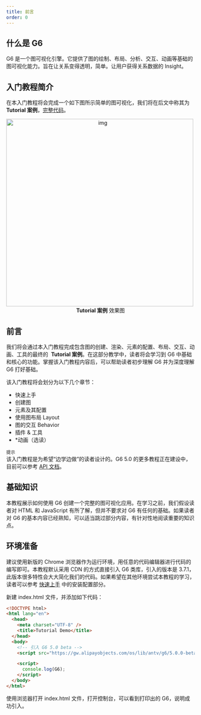 ```yaml
---
title: 前言
order: 0
---
```


## 什么是 G6

G6 是一个图可视化引擎。它提供了图的绘制、布局、分析、交互、动画等基础的图可视化能力。旨在让关系变得透明，简单。让用户获得关系数据的 Insight。

## 入门教程简介

在本入门教程将会完成一个如下图所示简单的图可视化，我们将在后文中称其为 **Tutorial 案例**，<a href='https://codesandbox.io/s/g6-v5-tutorial-j67vnm?file=/index.js' target='_blank'>完整代码</a>。

<img src='https://mdn.alipayobjects.com/huamei_qa8qxu/afts/img/A*9VQjTp0Ipi8AAAAAAAAAAAAADmJ7AQ/original' style="text-align: center;" width=500 alt='img' />

<div style="text-align: center;"><b>Tutorial 案例</b> 效果图</div>

## 前言

我们将会通过本入门教程完成包含图的创建、渲染、元素的配置、布局、交互、动画、工具的最终的  **Tutorial 案例**。在这部分教学中，读者将会学习到 G6 中基础和核心的功能。掌握该入门教程内容后，可以帮助读者初步理解 G6 并为深度理解 G6 打好基础。

该入门教程将会划分为以下几个章节：

- 快速上手
- 创建图
- 元素及其配置
- 使用图布局 Layout
- 图的交互 Behavior
- 插件 & 工具
- \*动画（选读）

`提示` <br />该入门教程是为希望“边学边做”的读者设计的。G6 5.0 的更多教程正在建设中，目前可以参考 [API 文档](https://g6-next.antv.antgroup.com/apis)。

## 基础知识

本教程展示如何使用 G6 创建一个完整的图可视化应用。在学习之前，我们假设读者对 HTML 和 JavaScript 有所了解，但并不要求对 G6 有任何的基础。如果读者对 G6 的基本内容已经熟知，可以适当跳过部分内容，有针对性地阅读重要的知识点。

## 环境准备

建议使用新版的 Chrome 浏览器作为运行环境，用任意的代码编辑器进行代码的编写即可。本教程默认采用 CDN 的方式直接引入 G6 类库，引入的版本是 3.7.1，此版本很多特性会大大简化我们的代码。如果希望在其他环境尝试本教程的学习，读者可以参考 [快速上手](https://g6-next.antv.antgroup.com/manual/getting-started) 中的安装配置部分。

新建 index.html 文件，并添加如下代码：

```html
<!DOCTYPE html>
<html lang="en">
  <head>
    <meta charset="UTF-8" />
    <title>Tutorial Demo</title>
  </head>
  <body>
    <!-- 引入 G6 5.0 beta -->
    <script src="https://gw.alipayobjects.com/os/lib/antv/g6/5.0.0-beta.7/dist/g6.min.js"></script>

    <script>
      console.log(G6);
    </script>
  </body>
</html>
```

使用浏览器打开 index.html 文件，打开控制台，可以看到打印出的 G6，说明成功引入。
